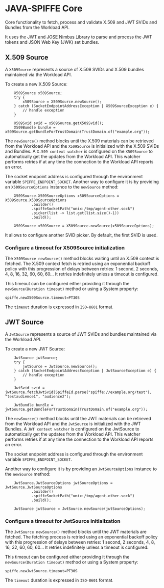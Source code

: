 # JAVA-SPIFFE Core

Core functionality to fetch, process and validate X.509 and JWT SVIDs and Bundles from the Workload API.

It uses the [JWT and JOSE Nimbus Library](https://connect2id.com/products/nimbus-jose-jwt) to parse and process the JWT tokens 
and JSON Web Key (JWK) set bundles. 

## X.509 Source

A `X509Source` represents a source of X.509 SVIDs and X.509 bundles maintained via the Workload API.

To create a new X.509 Source:

```
    X509Source x509Source; 
    try {
        x509Source = X509Source.newSource();
    } catch (SocketEndpointAddressException | X509SourceException e) {
        // handle exception
    }

    X509Svid svid = x509Source.getX509Svid();
    X509Bundle bundle = x509Source.getBundleForTrustDomain(TrustDomain.of("example.org"));
```

The `newSource()` method blocks until the X.509 materials can be retrieved from the Workload API and the `X509Source` is 
initialized with the X.509 SVIDs and Bundles. A `X.509 context watcher` is configured on the `X509Source` to automatically get 
the updates from the Workload API. This watcher performs retries if at any time the connection to the Workload API 
reports an error.

The socket endpoint address is configured through the environment variable `SPIFFE_ENDPOINT_SOCKET`. Another way to
configure it is by providing an `X509SourceOptions` instance to the `newSource` method:

```
    X509Source.X509SourceOptions x509SourceOptions = X509Source.X509SourceOptions
            .builder()
            .spiffeSocketPath("unix:/tmp/agent-other.sock")
            .picker(list -> list.get(list.size()-1))
            .build();
    
    X509Source x509Source = X509Source.newSource(x509SourceOptions);
```

It allows to configure another SVID picker. By default, the first SVID is used. 

### Configure a timeout for X509Source initialization 

The `X509Source newSource()` method blocks waiting until an X.509 context is fetched. The X.509 context fetch is retried
using an exponential backoff policy with this progression of delays between retries: 1 second, 2 seconds, 4, 8, 16, 32, 60, 60, 60...
It retries indefinitely unless a timeout is configured. 

This timeout can be configured either providing it through the `newSource(Duration timeout)` method or 
using a System property:

`spiffe.newX509Source.timeout=PT30S`

The `timeout` duration is expressed in `ISO-8601` format.


## JWT Source

A `JwtSource` represents a source of JWT SVIDs and bundles maintained via the Workload API.

To create a new JWT Source:

```
    JwtSource jwtSource; 
    try {
        jwtSource = JwtSource.newSource();
    } catch (SocketEndpointAddressException | JwtSourceException e) {
        // handle exception
    }

    JwtSvid svid = jwtSource.fetchJwtSvid(SpiffeId.parse("spiffe://example.org/test"), "testaudience1", "audience2");

    JwtBundle bundle = jwtSource.getBundleForTrustDomain(TrustDomain.of("example.org"));
```

The `newSource()` method blocks until the JWT materials can be retrieved from the Workload API and the `JwtSource` is 
initialized with the JWT Bundles. A `JWT context watcher` is configured on the JwtSource to automatically get 
the updates from the Workload API. This watcher performs retries if at any time the connection to the Workload API 
reports an error.

The socket endpoint address is configured through the environment variable `SPIFFE_ENDPOINT_SOCKET`. 

Another way to configure it is by providing an `JwtSourceOptions` instance to the `newSource` method:

```
    JwtSource.JwtSourceOptions jwtSourceOptions = JwtSource.JwtSourceOptions
            .builder()
            .spiffeSocketPath("unix:/tmp/agent-other.sock")
            .build();
    
    JwtSource jwtSource = JwtSource.newSource(jwtSourceOptions);
```

### Configure a timeout for JwtSource initialization 

The `JwtSource newSource()` method blocks until the JWT materials are fetched. The fetching process is retried
using an exponential backoff policy with this progression of delays between retries: 1 second, 2 seconds, 4, 8, 16, 32, 60, 60, 60...
It retries indefinitely unless a timeout is configured. 

This timeout can be configured either providing it through the `newSource(Duration timeout)` method or 
using a System property:

`spiffe.newJwtSource.timeout=PT30S`

The `timeout` duration is expressed in `ISO-8601` format.


